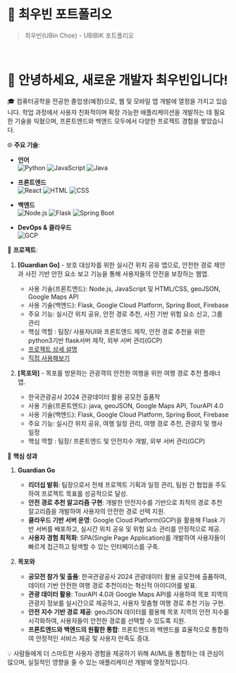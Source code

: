 # 📜 최우빈 포트폴리오

> 최우빈(UBin Choe) - UBIBIK 포트폴리오

<br />

# 👋 안녕하세요, 새로운 개발자 최우빈입니다!

🎓 컴퓨터공학을 전공한 졸업생(예정)으로, 웹 및 모바일 앱 개발에 열정을 가지고 있습니다. 학업 과정에서 사용자 친화적이며 확장 가능한 애플리케이션을 개발하는 데 필요한 기술을 익혔으며, 프론트엔드와 백엔드 모두에서 다양한 프로젝트 경험을 쌓았습니다.

🌐 **주요 기술**:

- **언어**  
  ![Python](https://img.shields.io/badge/Python-3776AB?style=for-the-badge&logo=python&logoColor=white)
  ![JavaScript](https://img.shields.io/badge/JavaScript-F7DF1E?style=for-the-badge&logo=javascript&logoColor=black)
  ![Java](https://img.shields.io/badge/Java-007396?style=for-the-badge&logo=java&logoColor=white)

- **프론트엔드**  
  ![React](https://img.shields.io/badge/React-61DAFB?style=for-the-badge&logo=react&logoColor=black)
  ![HTML](https://img.shields.io/badge/HTML-E34F26?style=for-the-badge&logo=html5&logoColor=white)
  ![CSS](https://img.shields.io/badge/CSS-1572B6?style=for-the-badge&logo=css3&logoColor=white)

- **백엔드**  
  ![Node.js](https://img.shields.io/badge/Node.js-339933?style=for-the-badge&logo=node.js&logoColor=white)
  ![Flask](https://img.shields.io/badge/Flask-000000?style=for-the-badge&logo=flask&logoColor=white)
  ![Spring Boot](https://img.shields.io/badge/Spring_Boot-6DB33F?style=for-the-badge&logo=spring-boot&logoColor=white)

- **DevOps & 클라우드**  
  ![GCP](https://img.shields.io/badge/Google_Cloud-4285F4?style=for-the-badge&logo=google-cloud&logoColor=white)

🚀 **프로젝트**:
1. **[Guardian Go]** - 보호 대상자를 위한 실시간 위치 공유 앱으로, 안전한 경로 제안과 사진 기반 안전 요소 보고 기능을 통해 사용자들의 안전을 보장하는 웹앱.
   - 사용 기술(프론트엔드): Node.js, JavaScript 및 HTML/CSS, geoJSON, Google Maps API
   - 사용 기술(백엔드): Flask, Google Cloud Platform, Spring Boot, Firebase
   - 주요 기능: 실시간 위치 공유, 안전 경로 추천, 사진 기반 위험 요소 신고, 그룹 관리
   - 핵심 역할 : 팀장/ 사용자UI와 프론트엔드 제작, 안전 경로 추천을 위한 python3기반 flask서버 제작, 외부 서버 관리(GCP)
   - [프로젝트 상세 설명](https://github.com/UBIBIK/GuardianGo-HTML)
   - [직접 사용해보기](https://mokpo-safety.netlify.app/)
  
2. **[목포와]** - 목포를 방문하는 관광객의 안전한 여행을 위한 여행 경로 추천 플래너 앱.
   - 한국관광공사 2024 관광데이터 활용 공모전 출품작
   - 사용 기술(프론트엔드): java, geoJSON, Google Maps API, TourAPI 4.0
   - 사용 기술(백엔드): Flask, Google Cloud Platform, Spring Boot, Firebase
   - 주요 기능: 실시간 위치 공유, 여행 일정 관리, 여행 경로 추천, 관광지 및 행사 일정
   - 핵심 역할 : 팀장/ 프론트엔드 및 안전지수 개발, 외부 서버 관리(GCP)

🎯 **핵심 성과**

1. **Guardian Go**
   - **리더십 발휘**: 팀장으로서 전체 프로젝트 기획과 일정 관리, 팀원 간 협업을 주도하여 프로젝트 목표를 성공적으로 달성.
   - **안전 경로 추천 알고리즘 구현**: 개발한 안전지수를 기반으로 최적의 경로 추천 알고리즘을 개발하여 사용자의 안전한 경로 선택 지원.
   - **클라우드 기반 서버 운영**: Google Cloud Platform(GCP)을 활용해 Flask 기반 서버를 배포하고, 실시간 위치 공유 및 위험 요소 관리를 안정적으로 제공.
   - **사용자 경험 최적화**: SPA(Single Page Application)를 개발하여 사용자들이 빠르게 접근하고 탐색할 수 있는 인터페이스를 구축.

2. **목포와**
   - **공모전 참가 및 출품**: 한국관광공사 2024 관광데이터 활용 공모전에 출품하여, 데이터 기반 안전한 여행 경로 추천이라는 혁신적 아이디어를 발표.
   - **관광 데이터 활용**: TourAPI 4.0과 Google Maps API를 사용하여 목포 지역의 관광지 정보를 실시간으로 제공하고, 사용자 맞춤형 여행 경로 추천 기능 구현.
   - **안전 지수 기반 경로 제공**: geoJSON 데이터를 활용해 목포 지역의 안전 지수를 시각화하여, 사용자들이 안전한 경로를 선택할 수 있도록 지원.
   - **프론트엔드와 백엔드의 원활한 통합**: 프론트엔드와 백엔드를 효율적으로 통합하여 안정적인 서비스 제공 및 사용자 만족도 증대.


💡 사람들에게 더 스마트한 사용자 경험을 제공하기 위해 AI/ML을 통합하는 데 관심이 많으며, 실질적인 영향을 줄 수 있는 애플리케이션 개발에 열정적입니다.
